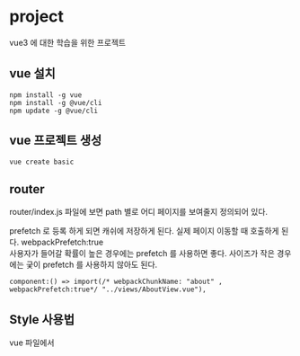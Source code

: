 # project

vue3 에 대한 학습을 위한 프로젝트

## vue 설치

```
npm install -g vue
npm install -g @vue/cli
npm update -g @vue/cli
```


## vue 프로젝트 생성

```
vue create basic
```

## router
router/index.js 파일에 보면 path 별로 어디 페이지를 보여줄지 정의되어 있다.  
  
prefetch 로 등록 하게 되면 캐쉬에 저장하게 된다. 실제 페이지 이동할 때 호출하게 된다. webpackPrefetch:true  
사용자가 들어갈 확률이 높은 경우에는 prefetch 를 사용하면 좋다. 사이즈가 작은 경우에는 궂이 prefetch 를 사용하지 않아도 된다.    
```
component:() => import(/* webpackChunkName: "about" , webpackPrefetch:true*/ "../views/AboutView.vue"),
```
  
## Style 사용법  
vue 파일에서 <style scoped> 로 지정하면 해당 vue 파일에서만 적용된다.  

vue는 <template> 에서는 html 을 <script> 에서는 js 를 <style> 에서는 스타일만 담당한다  


## 폴더 구조
views : 화면 전체를 구성하는 컴포넌트들을 모아놓은 폴더  
components : 재사용 가능한 하부의 컴포넌트  

## ESlint
Airbnb 스타일을 사용한다. .eslintrc.js 파일을 보면 설정을 확인할 수 있다.

## prettier 
.prettierrc 파일을 보면 설정을 확인할 수 있다.

### vue create option 선택 목록
Babel
Router
Vuex linter
Use history mode for router
3.X
ESlint + airbnb config
Lint on save

## vue 구동 원리
public/index.html 에서 vue 를 로드하고, main.js 에서 vue 를 실행한다.
<div id="app"></div> 에서 vue 를 실행한다.

## Project setup
```
npm install
```

### Compiles and hot-reloads for development
```
npm run serve
```

### Compiles and minifies for production
```
npm run build
```

### Lints and fixes files
```
npm run lint
```

### Customize configuration
See [Configuration Reference](https://cli.vuejs.org/config/).
